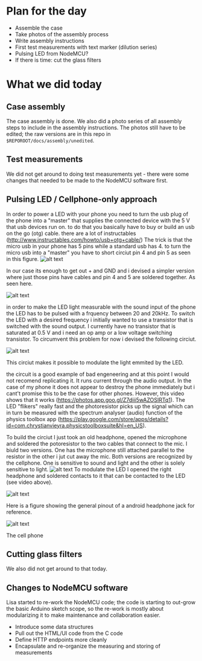 # Plan for the day

* Assemble the case
* Take photos of the assembly process
* Write assembly instructions
* First test measurements with text marker (dilution series)
* Pulsing LED from NodeMCU?
* If there is time: cut the glass filters

# What we did today

## Case assembly

The case assembly is done. We also did a photo series of all assembly steps to include in the assembly instructions. The photos still have to be edited; the raw versions are in this repo in `$REPOROOT/docs/assembly/unedited`.

## Test measurements

We did not get around to doing test measurements yet - there were some changes that needed to be made to the NodeMCU software first.

## Pulsing LED / Cellphone-only approach

In order to power a LED with your phone you need to turn the usb plug of the phone into a "master" that supplies the connected device with the 5 V that usb devices run on. to do that you basically have to buy or build an usb on the go (otg) cable. there are a lot of instructables (http://www.instructables.com/howto/usb+otg+cable/)
The trick is that the micro usb in your phone has 5 pins while a standard usb has 4. 
to turn the micro usb into a "master" you have to short circiut pin 4 and pin 5 as seen in this figure.
![alt text](https://cdn.instructables.com/FTN/IHEZ/HSRZGLMJ/FTNIHEZHSRZGLMJ.LARGE.jpg "difference between normal usb and usb otg cable")

In our case its enough to get out + and GND and i devised a simpler version where just those pins have cables and pin 4 and 5 are soldered together. As seen here.

![alt text](https://lh3.googleusercontent.com/O_WhK3-zuIbS__mPMCs2SaMPNOC7888yp4b2asA19UrpN9ar5wADINT8f0rxp_4I0DLL9sD5XhIgaIXnCsTouX_gh0NYqCYHTwMYusTtVb09T9i4d3MZ7WpifxC7X3mwrXv5feS4ykQKqJ2wVFYsc3R2vA8YB59YQCOZT7wjdqKqzzdYF_pqGs8X-OzplDLM0ExsCmDSClv0N3cgZUy3kMZj_sVZlXyvPgeD3qVRm2fllUKrzM1oeiQXiPKy1UvNWL034279xrTbkbaGYreWx8_uLBI4Zs8I6XLP38qiNWhoa1HMNjoqAN5oo2DE5JKQ32umuvNPIB6bS-NpaaA4oUj_O5MMwm9URMgkPnkgqOLwNyBTCG8YRJcMjCQDIyNCU_F0mJBChIn-ds4FuBlQ6M3u96loRCwujwcriDDngJCNrN8XSAgxVHVIR3rQ2pVbP99f-XJl5lKt3aiU6tRPR1tKLwU_UP8-cSYROcTcorZlrFpVN4yfFwCOpdXRW6ciaYoLeB-pkw2TMS9LJiZRu3dE0T9rYRz0EvtlsZ53qXlkya326diMTqT_glFUlkZGaB92M2FOhA6SsvwD7h1oXsdaoBMkLIBP6z4qMFkKkfhkcrJq8zAYTSIt7sHDXO5tjSe0IRCNE6vg-SGuYvPCtz6BFNvJIGzkKw=w704-h938-no "usb otg cable for powering an LED")

in order to make the LED light measurable with the sound input of the phone the LED has to be pulsed with a frquency between 20 and 20kHz. To switch the LED with a desired frequency i initially wanted to use a transistor that is switched with the sound output. I currently have no transistor that is saturated at 0.5 V and i need an op amp or a low voltage switching transistor. 
To circumvent this problem for now i devised the following circiut.


![alt text](https://lh3.googleusercontent.com/DMR8HqJINeKpCeASBa69awn6h4XeE9f925-rSPUo4bMjK85fqvhc_OPMJBTLaPmM3Mz-MA9Rg4BOn6SR-QxxQyf6g5Uyav5SCvbE5bV3Q0e4_MoPZDLsIPNBlXFRtcE0Vx5AJPRmpJZylOrgbw09OxpjXSdS99_me91Qt6tgqV9SfCbp453d-rXh58Uxy_NgumSVrU5-9-6oBB2jlO3c6QYob8HKImBfukPDqvfbDTl9fUpaOGL4pRYXF1_vpTuJ9wqxnsc8-NrL2P5jj2RpFTDxaYK15LdHVVeF2W7EW3KSh_jW2sFogYtXLXpvdb3F2NIEhdiKRrqngq12Zs2cpN8l6oT-A6G-vL-mZlwh0j1ep3cJfAu0oSnAVnm5roj7stXL9j3_TL8Xb_Actyuouh8E4G685F308SZ2w52tld-rzyalEVn6o8Y2TE0NrLfRIDML6k2Y3UGVkGOo0pvDkpG_OjkA2mvAJiQoOcJf7jocw_89sSLud1QAioA19OcR_1cDvxuRRQP34ZijbvJo__FePOhQ7MPyDSN0IFMBi9rKTKdCAU9furXcpwyzfoLq0iww1BsVOwObHvKyOcT6gP0OqCZWwOkEVXgK2AfalvkHAFD-XwcROLiEetPGtVdRy6f0L2KVKZWdUBVXDT2ujkQhgaWQDq6Vlg=w1061-h687-no "Preliminary ")

This circiut makes it possible to modulate the light emmited by the LED. 

the circuit is a good example of bad engeneering and at this point I would not recomend replicating it. It runs current through the audio output. In the case of my phone it does not appear to destroy the phone immediately but i cant't promise this to be the case for other phones. However, this video shows that it works (https://photos.app.goo.gl/Z7diii5wAZOSIRTq1). The LED "flikers" really fast and the photoresistor picks up the signal which can in turn be measured with the spectrum analyser (audio) function of the physics toolbox app
(https://play.google.com/store/apps/details?id=com.chrystianvieyra.physicstoolboxsuite&hl=en_US).

To build the circiut I just took an old headphone, opened the microphone and soldered the potoresistor to the two cables that connect to the mic. I biuld two versions. One has the microphone still attached parallel to the resistor in the other i jut cut away the mic. Both versions are recognized by the cellphone. One is sensitive to sound and light and the other is solely sensitive to light. 
![alt text](https://lh3.googleusercontent.com/c4X5LN4x55KwMi6TslzVZS1v8vDoRL6lVIUWzRDERDdOfCasAOw5WLsJaZx4ixphbFKXAJTBbtaV2X1A84uKRxxG01gUcVotYi4xi3PYVopUW0AXt6Om1enGQQLF_miQlpHiP8Jwlv826AHE_Saw8xjAeu0uP1ejnG1e_3msZQetX5TskVeRyff1faEuQdUPi2ScikoR7VvPWuH1FQjsGXeau_LNwwDzhE1KxfsqVFVs7SXOpWjDT8JIN7qyf3fsV3pWidyBOeg9E1PdnhM1LtFqIRjGFmZCLAySk9BdmUFC8QMt8NzaTSbKsyHlMMl5MNksjEdFnbmzY5eNd2rLduDxuN1C-fGkP_5qNBHRAF7bEOQvKnjD1MaZUmUjgaMBVdXKuMRqEyAqXDFN1AscX-PYtgYTkIYJqsT9TvVUIhDXvIIfGWCAhAvTv7lZNh47pHLBJHv82kpLX0D3K1UbYhOeq32wCurKGwoaSzwc-DwVbMb-EBOaQRrFtPWmEv1F4kEnqG4FxdOvv2TtqCUT43MXCw7zx8F58foAQT1ddD7kv88WC-0G96HmU_TjhF6rAnwo2fW_UkeiAQyMBcAoCYloyVjbkHA7RVzR4IY-JQbgLqOfMbBWCh35rEgYxDOOY6aOCksOQR350yt7glsBVA1OMF35LpkOpA=w1250-h938-no "headphone mic with photoresistor")
To modulate the LED I opened the right headphone and soldered contacts to it that can be contacted to the LED (see video above).

![alt text](https://lh3.googleusercontent.com/GGX5IfmKi1T1VL_12zUPH_RxCH7F3obccOZ4CmKrjAa4aZp3qQqvB50v4eEAMsDCVXDAuzWbRc8DDvAwsN7E5n6jo_o1phhD5TCBPYxGHVVTIFLkulAn_jcZckmcbP5OEwXpZSnTTUYR3UK1cjHFE37w3LagHUEkP8Zez-3sxc0jOyO-0mfpObxZ1qsZTVphvL_HGrKsVpNjNpkJYY01fLxFTvZj_xH2PtLnWcCOcIHA1xqzSPpBsNfwLK0z0gX625OlA7k0oMf24iefCXK-EqjHgtbNtx0uIBulnCntsFgLFOAz2Z8Mn3BcLJbAownw5BxbbwEvDSIqBszMUrcXEZBJIruGR277uT9njGlMo6Ca_fnaYfdNzS9K0vBMoD5VD5rxUJke-5hSkfFRDR7rdCCScLFj_juRKb-zEkEaf_f-hWeVN-Ypf5GahPoe-gaG3IkR9nvb20BxEd-l6T6_Lp22Kuc9WI80fNKcMoXotquhO-w-ypv6n49K9cmvoS47_k7pAUTuRH9BMbKEYjROjPqSQRf_pU2U1VuKjeY2MTtvMb9vEYqubgb2pm9dtjXBpL060gtPegYJzkqhAB9_041ATzREISFzXhnrWpvlDd7IdLETF5eW0mj2xDfQP7UBnxVqvPYSW6tZFLbSk5BUk0b1tHvaQrXSTA=w1250-h938-no "headphone replaced with cables")
 
Here is a figure showing the general pinout of a android headphone jack for reference.

![alt text](https://source.android.com/devices/accessories/headset/images/headset-circuit2.png "pinout for android headphone jack")

The cell phone

## Cutting glass filters

We also did not get around to that today.

## Changes to NodeMCU software

Lisa started to re-work the NodeMCU code; the code is starting to out-grow the basic Arduino sketch scope, so the re-work is mostly about modularizing it to make maintenance and collaboration easier.

* Introduce some data structures
* Pull out the HTML/UI code from the C code
* Define HTTP endpoints more cleanly
* Encapsulate and re-organize the measuring and storing of measurements

